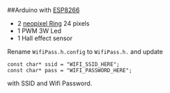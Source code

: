 ##Arduino with [ESP8266](http://www.wemos.cc/Products/d1_mini.html)

- 2 [neopixel Ring](https://www.adafruit.com/products/1586) 24 pixels
- 1 PWM 3W Led
- 1 Hall effect sensor

Rename `WifiPass.h.config` to `WifiPass.h.` and update 

```
const char* ssid = "WIFI_SSID_HERE";
const char* pass = "WIFI_PASSWORD_HERE";
```

with SSID and Wifi Password.

